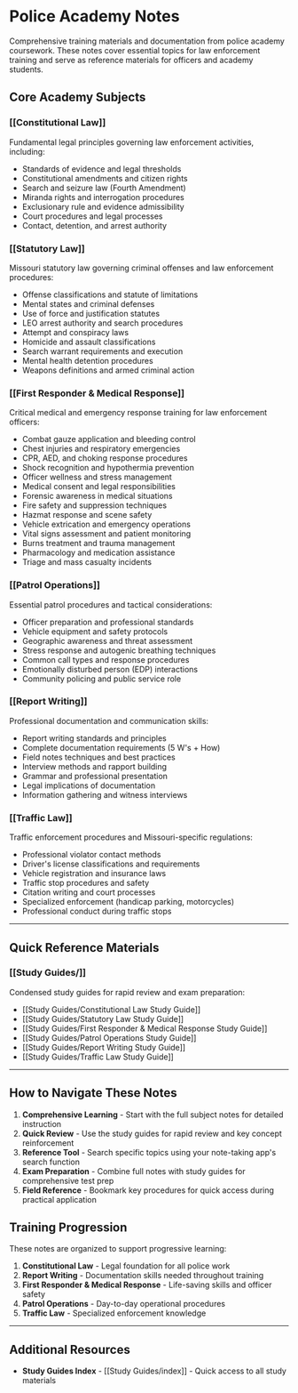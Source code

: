 # Police Academy Notes

Comprehensive training materials and documentation from police academy coursework. These notes cover essential topics for law enforcement training and serve as reference materials for officers and academy students.

## Core Academy Subjects

### [[Constitutional Law]]
Fundamental legal principles governing law enforcement activities, including:
- Standards of evidence and legal thresholds
- Constitutional amendments and citizen rights
- Search and seizure law (Fourth Amendment)
- Miranda rights and interrogation procedures
- Exclusionary rule and evidence admissibility
- Court procedures and legal processes
- Contact, detention, and arrest authority

### [[Statutory Law]]
Missouri statutory law governing criminal offenses and law enforcement procedures:
- Offense classifications and statute of limitations
- Mental states and criminal defenses
- Use of force and justification statutes
- LEO arrest authority and search procedures
- Attempt and conspiracy laws
- Homicide and assault classifications
- Search warrant requirements and execution
- Mental health detention procedures
- Weapons definitions and armed criminal action

### [[First Responder & Medical Response]]
Critical medical and emergency response training for law enforcement officers:
- Combat gauze application and bleeding control
- Chest injuries and respiratory emergencies
- CPR, AED, and choking response procedures
- Shock recognition and hypothermia prevention
- Officer wellness and stress management
- Medical consent and legal responsibilities
- Forensic awareness in medical situations
- Fire safety and suppression techniques
- Hazmat response and scene safety
- Vehicle extrication and emergency operations
- Vital signs assessment and patient monitoring
- Burns treatment and trauma management
- Pharmacology and medication assistance
- Triage and mass casualty incidents

### [[Patrol Operations]]
Essential patrol procedures and tactical considerations:
- Officer preparation and professional standards
- Vehicle equipment and safety protocols
- Geographic awareness and threat assessment
- Stress response and autogenic breathing techniques
- Common call types and response procedures
- Emotionally disturbed person (EDP) interactions
- Community policing and public service role

### [[Report Writing]]
Professional documentation and communication skills:
- Report writing standards and principles
- Complete documentation requirements (5 W's + How)
- Field notes techniques and best practices
- Interview methods and rapport building
- Grammar and professional presentation
- Legal implications of documentation
- Information gathering and witness interviews

### [[Traffic Law]]
Traffic enforcement procedures and Missouri-specific regulations:
- Professional violator contact methods
- Driver's license classifications and requirements
- Vehicle registration and insurance laws
- Traffic stop procedures and safety
- Citation writing and court processes
- Specialized enforcement (handicap parking, motorcycles)
- Professional conduct during traffic stops

---

## Quick Reference Materials

### [[Study Guides/]]
Condensed study guides for rapid review and exam preparation:
- [[Study Guides/Constitutional Law Study Guide]]
- [[Study Guides/Statutory Law Study Guide]]
- [[Study Guides/First Responder & Medical Response Study Guide]]
- [[Study Guides/Patrol Operations Study Guide]]
- [[Study Guides/Report Writing Study Guide]]
- [[Study Guides/Traffic Law Study Guide]]

---

## How to Navigate These Notes

1. **Comprehensive Learning** - Start with the full subject notes for detailed instruction
2. **Quick Review** - Use the study guides for rapid review and key concept reinforcement
3. **Reference Tool** - Search specific topics using your note-taking app's search function
4. **Exam Preparation** - Combine full notes with study guides for comprehensive test prep
5. **Field Reference** - Bookmark key procedures for quick access during practical application

## Training Progression

These notes are organized to support progressive learning:
1. **Constitutional Law** - Legal foundation for all police work
2. **Report Writing** - Documentation skills needed throughout training
3. **First Responder & Medical Response** - Life-saving skills and officer safety
4. **Patrol Operations** - Day-to-day operational procedures
5. **Traffic Law** - Specialized enforcement knowledge

---

## Additional Resources
- **Study Guides Index** - [[Study Guides/index]] - Quick access to all study materials
